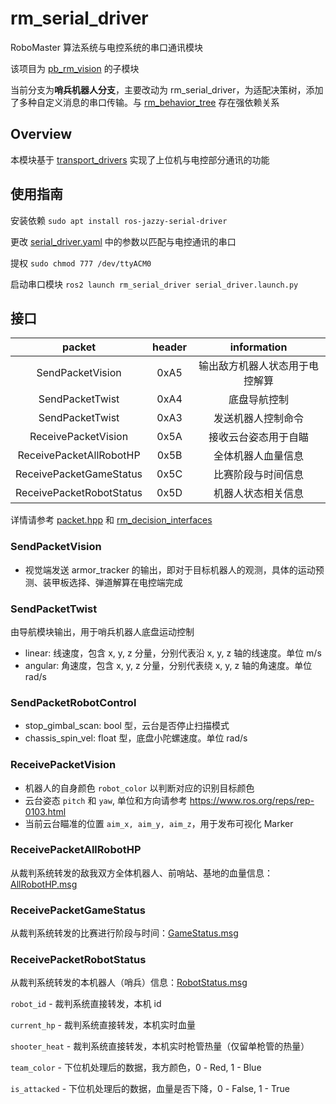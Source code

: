 # rm_serial_driver

RoboMaster 算法系统与电控系统的串口通讯模块

该项目为 [pb_rm_vision](https://gitee.com/SMBU-POLARBEAR/PB_RM_Vision) 的子模块

当前分支为**哨兵机器人分支**，主要改动为 rm_serial_driver，为适配决策树，添加了多种自定义消息的串口传输。与 [rm_behavior_tree](https://gitee.com/SMBU-POLARBEAR/rm_behavior_tree) 存在强依赖关系

## Overview

本模块基于 [transport_drivers](https://github.com/ros-drivers/transport_drivers) 实现了上位机与电控部分通讯的功能

## 使用指南

安装依赖 `sudo apt install ros-jazzy-serial-driver`

更改 [serial_driver.yaml](config/serial_driver.yaml) 中的参数以匹配与电控通讯的串口

提权 `sudo chmod 777 /dev/ttyACM0`

启动串口模块 `ros2 launch rm_serial_driver serial_driver.launch.py`

## 接口

| **packet**          | **header** | **information** |
|:-------------------:|:----------:|:---------------:|
| SendPacketVision    | 0xA5       | 输出敌方机器人状态用于电控解算 |
| SendPacketTwist     | 0xA4       | 底盘导航控制                |
| SendPacketTwist     | 0xA3       | 发送机器人控制命令   |
| ReceivePacketVision | 0x5A       | 接收云台姿态用于自瞄         |
| ReceivePacketAllRobotHP  | 0x5B  | 全体机器人血量信息           |
| ReceivePacketGameStatus  | 0x5C  | 比赛阶段与时间信息           |
| ReceivePacketRobotStatus | 0x5D  | 机器人状态相关信息           |

详情请参考 [packet.hpp](include/rm_serial_driver/packet.hpp) 和 [rm_decision_interfaces](https://gitee.com/SMBU-POLARBEAR/rm_behavior_tree/tree/master/rm_decision_interfaces/msg)

### SendPacketVision

- 视觉端发送 armor_tracker 的输出，即对于目标机器人的观测，具体的运动预测、装甲板选择、弹道解算在电控端完成

### SendPacketTwist

由导航模块输出，用于哨兵机器人底盘运动控制

- linear: 线速度，包含 x, y, z 分量，分别代表沿 x, y, z 轴的线速度。单位 m/s
- angular: 角速度，包含 x, y, z 分量，分别代表绕 x, y, z 轴的角速度。单位 rad/s

### SendPacketRobotControl

- stop_gimbal_scan: bool 型，云台是否停止扫描模式
- chassis_spin_vel: float 型，底盘小陀螺速度。单位 rad/s

### ReceivePacketVision

- 机器人的自身颜色 `robot_color` 以判断对应的识别目标颜色
- 云台姿态 `pitch` 和 `yaw`, 单位和方向请参考 <https://www.ros.org/reps/rep-0103.html>
- 当前云台瞄准的位置 `aim_x, aim_y, aim_z`，用于发布可视化 Marker

### ReceivePacketAllRobotHP

从裁判系统转发的敌我双方全体机器人、前哨站、基地的血量信息：[AllRobotHP.msg](https://gitee.com/SMBU-POLARBEAR/rm_behavior_tree/blob/master/rm_decision_interfaces/msg/AllRobotHP.msg)

### ReceivePacketGameStatus

从裁判系统转发的比赛进行阶段与时间：[GameStatus.msg](https://gitee.com/SMBU-POLARBEAR/rm_behavior_tree/blob/master/rm_decision_interfaces/msg/GameStatus.msg)

### ReceivePacketRobotStatus

从裁判系统转发的本机器人（哨兵）信息：[RobotStatus.msg](https://gitee.com/SMBU-POLARBEAR/rm_behavior_tree/blob/master/rm_decision_interfaces/msg/RobotStatus.msg)

  `robot_id` - 裁判系统直接转发，本机 id

  `current_hp` - 裁判系统直接转发，本机实时血量

  `shooter_heat` - 裁判系统直接转发，本机实时枪管热量（仅留单枪管的热量）

  `team_color` - 下位机处理后的数据，我方颜色，0 - Red, 1 - Blue

  `is_attacked` - 下位机处理后的数据，血量是否下降，0 - False, 1 - True
